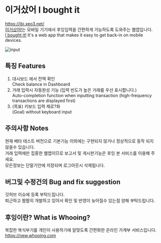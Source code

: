 # 이거샀어 I bought it
<https://ibi.xeo3.net/>  
[이거샀어!](https://ibi.xeo3.net/)는 모바일 기기에서 후잉입력을 간편하게 가능하도록 도와주는 웹앱입니다.  
[I bought it!](https://ibi.xeo3.net/) It's a web app that makes it easy to get back-in on mobile devices.

![input](https://firebasestorage.googleapis.com/v0/b/xeblo3.appspot.com/o/ibi_input.gif?alt=media&token=45806523-d5f5-44ad-9150-da9c619d67ac "입력 데모")

## 특징 Features  
1. 대시보드 에서 잔액 확인  
  Check balance in Dashboard
1. 거래 입력시 자동완성 기능 (입력 빈도가 높은 거래를 우선 표시합니다.)  
  Auto-completion function when inputting transaction (high-frequency transactions are displayed first)
1. (목표) 키보드 입력 제로?화  
  (Goal) without keyboard input
  
## 주의사항 Notes 
현재 베타 테스트 버전으로 기본기능 이외에는 구현되지 않거나 정상적으로 동작 되지 않을수 있습니다.  
거래 입력에만 집중한 웹앱이므로 보고서 및 게시판기능은 후잉 본 서비스를 이용해 주세요.  
모든정보는 단말기안에 저장되며 로그아웃시 삭제됩니다.  

## 버그및 수정건의 Bug and fix suggestion 
깃허브 이슈에 등록 부탁드립니다.   
퇴근하고 짬짬히 개발하고 있어서 확인 및 반영이 늦어질수 있는점 양해 부탁드립니다.  

## 후잉이란? What is Whooing?
복잡한 복식부기를 개인이 사용하기에 알맞도록 간편화한 온라인 가계부 서비스입니다.   
<https://new.whooing.com>

